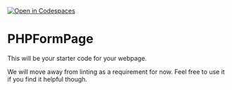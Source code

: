 [![Open in Codespaces](https://classroom.github.com/assets/launch-codespace-f4981d0f882b2a3f0472912d15f9806d57e124e0fc890972558857b51b24a6f9.svg)](https://classroom.github.com/open-in-codespaces?assignment_repo_id=10268061)
# PHPFormPage

This will be your starter code for your webpage.

We will move away from linting as a requirement for now.  Feel free to use it if you find it helpful though.
